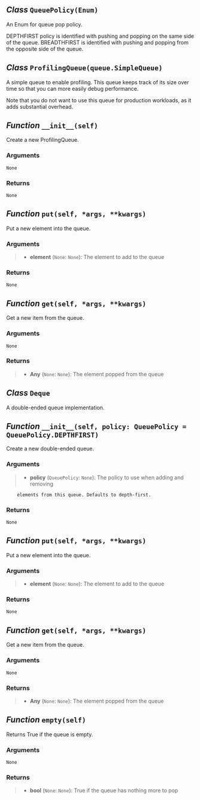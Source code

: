 ## _Class_ `QueuePolicy(Enum)`

An Enum for queue pop policy.

DEPTHFIRST policy is identified with pushing and popping on the same side of the queue. BREADTHFIRST is identified with pushing and popping from the opposite side of the queue.

## _Class_ `ProfilingQueue(queue.SimpleQueue)`

A simple queue to enable profiling. This queue keeps track of its size over time so that you can more easily debug performance.

Note that you do not want to use this queue for production workloads, as it adds substantial overhead.

## _Function_ `__init__(self)`

Create a new ProfilingQueue.

### Arguments

    None

### Returns

    None

## _Function_ `put(self, *args, **kwargs)`

Put a new element into the queue.

### Arguments

> -   **element** (`None`: `None`): The element to add to the queue

### Returns

    None

## _Function_ `get(self, *args, **kwargs)`

Get a new item from the queue.

### Arguments

    None

### Returns

> -   **Any** (`None`: `None`): The element popped from the queue

## _Class_ `Deque`

A double-ended queue implementation.

## _Function_ `__init__(self, policy: QueuePolicy = QueuePolicy.DEPTHFIRST)`

Create a new double-ended queue.

### Arguments

> -   **policy** (`QueuePolicy`: `None`): The policy to use when adding and removing

        elements from this queue. Defaults to depth-first.

### Returns

    None

## _Function_ `put(self, *args, **kwargs)`

Put a new element into the queue.

### Arguments

> -   **element** (`None`: `None`): The element to add to the queue

### Returns

    None

## _Function_ `get(self, *args, **kwargs)`

Get a new item from the queue.

### Arguments

    None

### Returns

> -   **Any** (`None`: `None`): The element popped from the queue

## _Function_ `empty(self)`

Returns True if the queue is empty.

### Arguments

    None

### Returns

> -   **bool** (`None`: `None`): True if the queue has nothing more to pop
